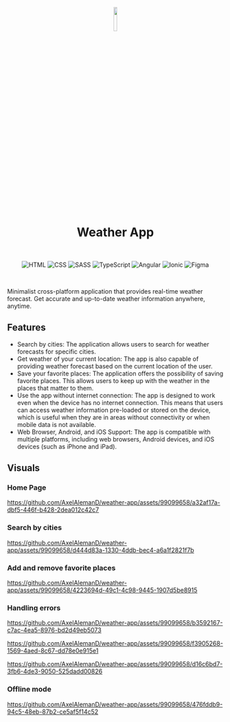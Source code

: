 <div align="center">
<img src="https://github-production-user-asset-6210df.s3.amazonaws.com/99099658/244470881-331c4361-0862-4240-a6da-0a9f288ad6ed.png?X-Amz-Algorithm=AWS4-HMAC-SHA256&X-Amz-Credential=AKIAIWNJYAX4CSVEH53A%2F20230608%2Fus-east-1%2Fs3%2Faws4_request&X-Amz-Date=20230608T182630Z&X-Amz-Expires=300&X-Amz-Signature=054483f9e9c27c8a94af7f21e023e3c4351220fd3ef435446aef63d7f00d3cde&X-Amz-SignedHeaders=host&actor_id=99099658&key_id=0&repo_id=641946539" width="12%">
  <h1>Weather App</h1>

  <br>  
  
   ![HTML](https://img.shields.io/badge/HTML5-E34F26?style=for-the-badge&logo=html5&logoColor=white) 
  ![CSS](https://img.shields.io/badge/CSS3-1572B6?style=for-the-badge&logo=css3&logoColor=white) 
  ![SASS](https://img.shields.io/badge/SASS-hotpink.svg?style=for-the-badge&logo=SASS&logoColor=white)
  ![TypeScript](https://img.shields.io/badge/typescript-%23007ACC.svg?style=for-the-badge&logo=typescript&logoColor=white)
  ![Angular](https://img.shields.io/badge/angular-%23DD0031.svg?style=for-the-badge&logo=angular&logoColor=white)
  ![Ionic](https://img.shields.io/badge/Ionic-%233880FF.svg?style=for-the-badge&logo=Ionic&logoColor=white)
  ![Figma](https://img.shields.io/badge/figma-%23F24E1E.svg?style=for-the-badge&logo=figma&logoColor=white) 
  
</div>

<br>

Minimalist cross-platform application that provides real-time weather forecast. Get accurate and up-to-date weather information anywhere, anytime.

## Features

* Search by cities: The application allows users to search for weather forecasts for specific cities.
* Get weather of your current location: The app is also capable of providing weather forecast based on the current location of the user.
* Save your favorite places: The application offers the possibility of saving favorite places. This allows users to keep up with the weather in the places that matter to them.
* Use the app without internet connection: The app is designed to work even when the device has no internet connection. This means that users can access weather information pre-loaded or stored on the device, which is useful when they are in areas without connectivity or when mobile data is not available.
* Web Browser, Android, and iOS Support: The app is compatible with multiple platforms, including web browsers, Android devices, and iOS devices (such as iPhone and iPad).

## Visuals
### Home Page
https://github.com/AxelAlemanD/weather-app/assets/99099658/a32af17a-dbf5-446f-b428-2dea012c42c7

### Search by cities
https://github.com/AxelAlemanD/weather-app/assets/99099658/d444d83a-1330-4ddb-bec4-a6a1f2821f7b

### Add and remove favorite places
https://github.com/AxelAlemanD/weather-app/assets/99099658/4223694d-49c1-4c98-9445-1907d5be8915

### Handling errors
https://github.com/AxelAlemanD/weather-app/assets/99099658/b3592167-c7ac-4ea5-8976-bd2d49eb5073

https://github.com/AxelAlemanD/weather-app/assets/99099658/f3905268-1569-4aed-8c67-dd78e0e915e1

https://github.com/AxelAlemanD/weather-app/assets/99099658/d16c6bd7-3fb6-4de3-9050-525dadd00826

### Offline mode
https://github.com/AxelAlemanD/weather-app/assets/99099658/476fddb9-94c5-48eb-87b2-ce5af5f14c52
